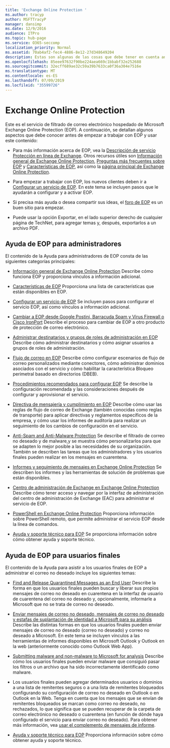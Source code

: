 ```yaml
---
title: 'Exchange Online Protection '
ms.author: tracyp
author: MSFTTracyP
manager: dansimp
ms.date: 12/9/2016
audience: ITPro
ms.topic: hub-page
ms.service: O365-seccomp
localization_priority: Normal
ms.assetid: 70ab4af2-fec4-4886-8e12-27d348649204
description: Estas son algunas de las cosas que debe tener en cuenta antes de empezar a trabajar con EOP.
ms.openlocfilehash: 85eee97632f90be224aea669c1bbabf32e252688
ms.sourcegitcommit: 32ecff689ae32c59a39b7633ca0f36a304e7516e
ms.translationtype: MT
ms.contentlocale: es-ES
ms.lasthandoff: 07/09/2019
ms.locfileid: "35599726"
---
```

# <a name="exchange-online-protection"></a>Exchange Online Protection 

Este es el servicio de filtrado de correo electrónico hospedado de Microsoft Exchange Online Protection (EOP). A continuación, se detallan algunos aspectos que debe conocer antes de empezar a trabajar con EOP y usar este contenido:
  
- Para más información acerca de EOP, vea la [Descripción de servicio Protección en línea de Exchange](https://go.microsoft.com/fwlink/p/?LinkId=320619). Otros recursos útiles son [Información general de Exchange Online Protection](exchange-online-protection-overview.md), [Preguntas más frecuentes sobre EOP](eop-general-faq.md) y [Características de EOP](eop-features.md), así como la [página principal de Exchange Online Protection](https://go.microsoft.com/fwlink/?LinkId=279912).
    
- Para empezar a trabajar con EOP, los nuevos clientes deben ir a [Configurar un servicio de EOP](set-up-your-eop-service.md). En este tema se incluyen pasos que le ayudarán a configurar y a activar EOP. 
    
- Si precisa más ayuda o desea compartir sus ideas, el [foro de EOP](https://go.microsoft.com/fwlink/?LinkId=285351) es un buen sitio para empezar. 
    
- Puede usar la opción Exportar, en el lado superior derecho de cualquier página de TechNet, para agregar temas y, después, exportarlos a un archivo PDF. 
    
## <a name="eop-help-for-administrators"></a>Ayuda de EOP para administradores

El contenido de la Ayuda para administradores de EOP consta de las siguientes categorías principales:
  
- [Información general de Exchange Online Protection](exchange-online-protection-overview.md) Describe cómo funciona EOP y proporciona vínculos a información adicional. 
    
- [Características de EOP](eop-features.md) Proporciona una lista de características que están disponibles en EOP. 
    
- [Configurar un servicio de EOP](set-up-your-eop-service.md) Se incluyen pasos para configurar el servicio EOP, así como vínculos a información adicional. 
    
- [Cambiar a EOP desde Google Postini, Barracuda Spam y Virus Firewall o Cisco IronPort](switch-to-eop-from-google-postini-the-barracuda-spam-and-virus-firewall-or-cisco.md) Describe el proceso para cambiar de EOP a otro producto de protección de correo electrónico. 
    
- [Administrar destinatarios y grupos de roles de administración en EOP](manage-recipients-and-admin-role-groups-in-eop.md) Describe cómo administrar destinatarios y cómo asignar usuarios a grupos de roles de administración. 
    
- [Flujo de correo en EOP](mail-flow-in-eop.md) Describe cómo configurar escenarios de flujo de correo personalizados mediante conectores, cómo administrar dominios asociados con el servicio y cómo habilitar la característica Bloqueo perimetral basado en directorios (DBEB). 
    
- [Procedimientos recomendados para configurar EOP](best-practices-for-configuring-eop.md) Se describe la configuración recomendada y las consideraciones después de configurar y aprovisionar el servicio. 
    
- [Directiva de mensajería y cumplimiento en EOP](messaging-policy-and-compliance-in-eop.md) Describe cómo usar las reglas de flujo de correo de Exchange (también conocidas como reglas de transporte) para aplicar directivas y reglamentos específicos de la empresa, y cómo usar los informes de auditoría para realizar un seguimiento de los cambios de configuración en el servicio. 
    
- [Anti-Spam and Anti-Malware Protection](http://technet.microsoft.com/library/93c6c227-7442-4293-b64d-ec8f15c928db.aspx) Se describe el filtrado de correo no deseado y de malware,y se muestra cómo personalizarlos para que se adapten lo mejor posible a las necesidades de su organización. También se describen las tareas que los administradores y los usuarios finales pueden realizar en los mensajes en cuarentena. 
    
- [Informes y seguimiento de mensajes en Exchange Online Protection](reporting-and-message-trace-in-exchange-online-protection.md) Se describen los informes y las herramientas de solución de problemas que están disponibles. 
    
- [Centro de administración de Exchange en Exchange Online Protection](../exchange-admin-center-in-exchange-online-protection-eop.md) Describe cómo tener acceso y navegar por la interfaz de administración del centro de administración de Exchange (EAC) para administrar el servicio de EOP. 
    
- [PowerShell en Exchange Online Protection](http://technet.microsoft.com/library/f7918a88-774a-405e-945b-bc2f5ee9f748.aspx) Proporciona información sobre PowerShell remoto, que permite administrar el servicio EOP desde la línea de comandos. 
    
- [Ayuda y soporte técnico para EOP](help-and-support-for-eop.md) Se proporciona información sobre cómo obtener ayuda y soporte técnico. 
    
## <a name="eop-help-for-end-users"></a>Ayuda de EOP para usuarios finales
<a name="sectionSection1"> </a>

El contenido de la Ayuda para asistir a los usuarios finales de EOP a administrar el correo no deseado incluye los siguientes temas:
  
- [Find and Release Quarantined Messages as an End User](http://technet.microsoft.com/library/e439b560-827a-4807-abd3-6b861c1ff786.aspx) Describe la forma en que los usuarios finales pueden buscar y liberar sus propios mensajes de correo no deseado en cuarentena en la interfaz de usuario de cuarentena del correo no deseado y, opcionalmente, informarle a Microsoft que no se trata de correo no deseado. 
        
- [Enviar mensajes de correo no deseado, mensajes de correo no deseado y estafas de suplantación de identidad a Microsoft para su análisis](../submit-spam-non-spam-and-phishing-scam-messages-to-microsoft-for-analysis.md) Describe las distintas formas en que los usuarios finales pueden enviar mensajes de correo no deseado (correo no deseado) y correo no deseado a Microsoft. En este tema se incluyen vínculos a las herramientas de informes disponibles en Microsoft Outlook y Outlook en la web (anteriormente conocido como Outlook Web App). 
    
- [Submitting malware and non-malware to Microsoft for analysis](../submitting-malware-and-non-malware-to-microsoft-for-analysis.md) Describe cómo los usuarios finales pueden enviar malware que consiguió pasar los filtros o un archivo que ha sido incorrectamente identificado como malware. 
    
- Los usuarios finales pueden agregar determinados usuarios o dominios a una lista de remitentes seguros o a una lista de remitentes bloqueados configurando su configuración de correo no deseado en Outlook o en Outlook en la Web. Tenga en cuenta que los mensajes que se envían de remitentes bloqueados se marcan como correo no deseado, no rechazados, lo que significa que se pueden recuperar de la carpeta de correo electrónico no deseado o cuarentena (en función de dónde haya configurado el servicio para enviar correo no deseado). Para obtener más información, vea [usar el complemento de mensajes de informe](https://support.office.com/article/addin-b5caa9f1-cdf3-4443-af8c-ff724ea719d2).
    
- [Ayuda y soporte técnico para EOP](help-and-support-for-eop.md) Proporciona información sobre cómo obtener ayuda y soporte técnico. 
    
